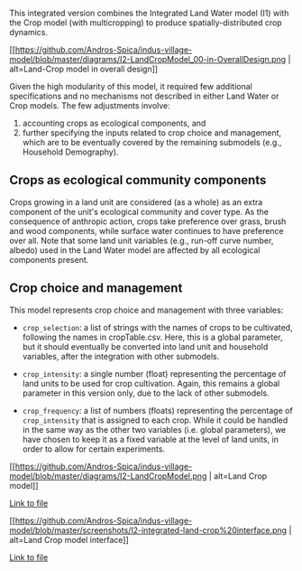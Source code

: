 This integrated version combines the Integrated Land Water model (I1) with the Crop model (with multicropping) to produce spatially-distributed crop dynamics.

[[https://github.com/Andros-Spica/indus-village-model/blob/master/diagrams/I2-LandCropModel_00-in-OverallDesign.png | alt=Land-Crop model in overall design]]

Given the high modularity of this model, it required few additional specifications and no mechanisms not described in either Land Water or Crop models. The few adjustments involve:

1. accounting crops as ecological components, and
2. further specifying the inputs related to crop choice and management, which are to be eventually covered by the remaining submodels (e.g., Household Demography).

## Crops as ecological community components

Crops growing in a land unit are considered (as a whole) as an extra component of the unit's ecological community and cover type. As the consequence of anthropic action, crops take preference over grass, brush and wood components, while surface water continues to have preference over all. Note that some land unit variables (e.g., run-off curve number, albedo) used in the Land Water model are affected by all ecological components present.

## Crop choice and management

This model represents crop choice and management with three variables:

- `crop_selection`: a list of strings with the names of crops to be cultivated, following the names in cropTable.csv. Here, this is a global parameter, but it should eventually be converted into land unit and household variables, after the integration with other submodels. 

- `crop_intensity`: a single number (float) representing the percentage of land units to be used for crop cultivation. Again, this remains a global parameter in this version only, due to the lack of other submodels.

- `crop_frequency`: a list of numbers (floats) representing the percentage of `crop_intensity` that is assigned to each crop. While it could be handled in the same way as the other two variables (i.e. global parameters), we have chosen to keep it as a fixed variable at the level of land units, in order to allow for certain experiments.

[[https://github.com/Andros-Spica/indus-village-model/blob/master/diagrams/I2-LandCropModel.png | alt=Land Crop model]]

[Link to file](https://github.com/Andros-Spica/indus-village-model/blob/master/diagrams/I2-LandCropModel.png)

[[https://github.com/Andros-Spica/indus-village-model/blob/master/screenshots/I2-integrated-land-crop%20interface.png | alt=Land Crop model interface]]

[Link to file](https://github.com/Andros-Spica/indus-village-model/blob/master/screenshots/I2-integrated-land-crop%20interface.png)


